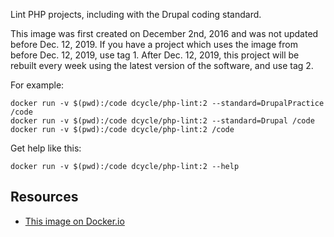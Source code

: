 Lint PHP projects, including with the Drupal coding standard.

This image was first created on December 2nd, 2016 and was not updated before Dec. 12, 2019. If you have a project which uses the image from before Dec. 12, 2019, use tag 1. After Dec. 12, 2019, this project will be rebuilt every week using the latest version of the software, and use tag 2.

For example:

    docker run -v $(pwd):/code dcycle/php-lint:2 --standard=DrupalPractice /code
    docker run -v $(pwd):/code dcycle/php-lint:2 --standard=Drupal /code
    docker run -v $(pwd):/code dcycle/php-lint:2 /code

Get help like this:

    docker run -v $(pwd):/code dcycle/php-lint:2 --help

Resources
-----

 * [This image on Docker.io](https://hub.docker.com/r/dcycle/php-lint/)
